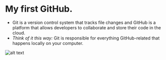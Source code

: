 # My first GitHub.
- Git is a version control system that tracks file changes and GitHub is a platform that allows developers to collaborate and store their code in the cloud. 
- *Think of it this way:* Git is responsible for everything GitHub-related that happens locally on your computer.

![alt text]([image.jpg](https://www.google.com/url?sa=i&url=https%3A%2F%2Fwww.rawpixel.com%2Fsearch%2Fdog&psig=AOvVaw33rnqo7UkNEk6AptHzgYDm&ust=1740577795048000&source=images&cd=vfe&opi=89978449&ved=0CBEQjRxqFwoTCMDCqdz73osDFQAAAAAdAAAAABAE))
